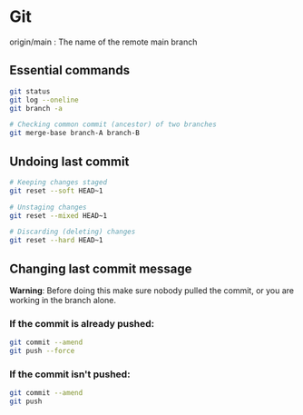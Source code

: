 # Git

origin/main : The name of the remote main branch

## Essential commands

```bash
git status
git log --oneline
git branch -a

# Checking common commit (ancestor) of two branches
git merge-base branch-A branch-B
```
## Undoing last commit

```bash
# Keeping changes staged
git reset --soft HEAD~1

# Unstaging changes
git reset --mixed HEAD~1

# Discarding (deleting) changes 
git reset --hard HEAD~1
```

## Changing last commit message

**Warning**: Before doing this make sure nobody
pulled the commit, or you are working in the branch
alone.

### If the commit is already pushed:


```bash
git commit --amend
git push --force
```
### If the commit isn't pushed:

```bash
git commit --amend
git push 
```
